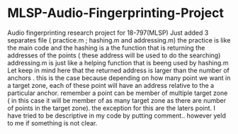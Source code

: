 # MLSP-Audio-Fingerprinting-Project
Audio fingerprinting research project for 18-797(MLSP)
Just added 3 separates file ( practice.m ; hashing.m and addressing.m) the practice is like the main code and the hashing is a the function that is returning the addresses of the points ( these address will be used to do the searching) addressing.m is just like a helping function that is beeng used by hashing.m
Let keep in mind here that the returned address is larger than the number of anchors . this is the case because depending on how many point we want in a target zone, each of these point will have an address relative to the a particular anchor. remember a point can be member of multiple target zone ( in this case it will be member of as many target zone as there are number of points in the target zone). the exception for this are the laters point.
I have tried to be descriptive in my code by putting comment.. however yeld to me if something is not clear.
